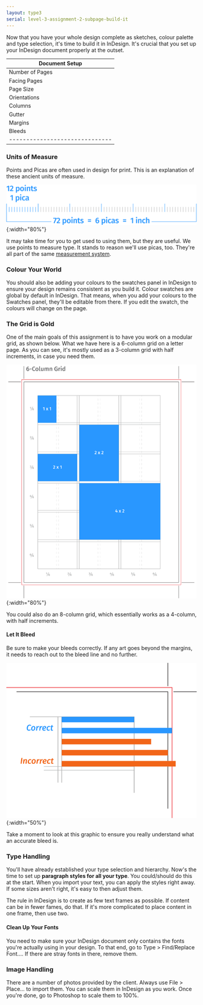 ```yaml
---
layout: type3
serial: level-3-assignment-2-subpage-build-it
---
```

Now that you have your whole design complete as sketches, colour palette and type selection, it's time to build it in InDesign. It's crucial that you set up your InDesign document properly at the outset.


|Document Setup                |
|------------------------------|
| Number of Pages | 2          |
| Facing Pages    | No         |
| Page Size       | Letter     |
| Orientations    | Portrait   |
| Columns         | X          |
| Gutter          | 1x Leading |
| Margins         | 3x Leading |
| Bleeds          | 0p9"     |
|------------------------------|

### Units of Measure

Points and Picas are often used in design for print. This is an explanation of these ancient units of measure.

![Points, Picas and Inches](/svg/sell-sheet/points-picas-inches.svg "points-picas-inches.svg"){:width="80%"}

It may take time for you to get used to using them, but they are useful. We use points to measure type. It stands to reason we'll use picas, too. They're all part of the same  [measurement system](https://type.algonquindesign.ca/kb/measuring-type.html).

### Colour Your World

You should also be adding your colours to the swatches panel in InDesign to ensure your  design remains consistent as you build it. Colour swatches are global by default in InDesign. That means, when you add your colours to the Swatches panel, they'll be editable from there. If you edit the swatch, the colours will change on the page.

### The Grid is Gold

One of the main goals of this assignment is to have you work on a modular grid, as shown below. What we have here is a 6-column grid on a letter page. As you can see, it's mostly used as a 3-column grid with half increments, in case you need them.

![6-Column Page Layout Grid](/svg/sell-sheet/6-column-page-grid.svg "6-column-page-grid.svg"){:width="80%"}

You could also do an 8-column grid, which essentially works as a 4-column, with half increments.

#### Let It Bleed

Be sure to make your bleeds correctly. If any art goes beyond the margins, it needs to reach out to the bleed line and no further.

![Correct Bleeds](/svg/bleeds.svg "bleeds.svg"){:width="50%"}

Take a moment to look at this graphic to ensure you really understand what an accurate bleed is.

### Type Handling

You'll have already established your type selection and hierarchy. Now's the time to set up **paragraph styles for all your type**. You could/should do this at the start. When you import your text, you can apply the styles right away. If some sizes aren't right, it's easy to then adjust them.

The rule in InDesign is to create as few text frames as possible. If content can be in fewer fames, do that. If it's more complicated to place content in one frame, then use two.

#### Clean Up Your Fonts

You need to make sure your InDesign document only contains the fonts you're actually using in your design. To that end, go to <span class="command">Type > Find/Replace Font…</span>. If there are stray fonts in there, remove them.

### Image Handling

There are a number of photos provided by the client. Always use <span class="command">File > Place…</span> to import them. You can scale them in InDesign as you work. Once you're done, go to Photoshop to scale them to 100%.